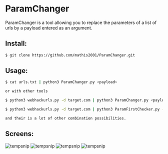 # ParamChanger

ParamChanger is a tool allowing you to replace the parameters of a list of urls by a payload entered as an argument.

## Install:
```bash
$ git clone https://github.com/mathis2001/ParamChanger.git
```
## Usage:
```bash
$ cat urls.txt | python3 ParamChanger.py <payload>

or with other tools

$ python3 webhackurls.py -d target.com | python3 ParamChanger.py <payload> > urls.txt | eyewitness -f urls.txt --web

$ python3 webhackurls.py -d target.com | python3 ParamFirstChecker.py --lfi | python3 ParamChanger.py <payload>

and their is a lot of other combination possibilities.
```
## Screens:

![tempsnip](https://user-images.githubusercontent.com/40497633/183858251-22284e12-b246-46e3-a828-3a0ea519ef7c.png)
![tempsnip](https://user-images.githubusercontent.com/40497633/183859763-543abda7-9733-41af-9c70-62a50f216334.png)
![tempsnip](https://user-images.githubusercontent.com/40497633/183859689-02e99609-9a8f-426e-bdab-5bd91df128b7.png)
![tempsnip](https://user-images.githubusercontent.com/40497633/183860271-e7737c96-cab6-40ea-8c77-08c6774fe0c0.png)

